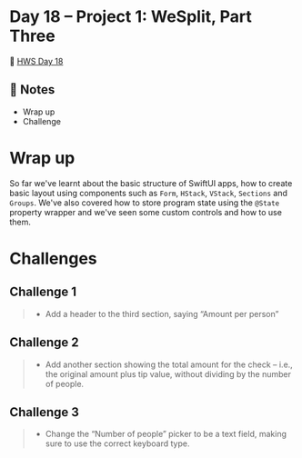 # Day 18 – Project 1: WeSplit, Part Three
🔗 [HWS Day 18](https://www.hackingwithswift.com/100/swiftui/18)
## 📝 Notes
- Wrap up
- Challenge

# Wrap up
So far we've learnt about the basic structure of SwiftUI apps, how to create basic layout using components such as `Form`, `HStack`, `VStack`, `Sections` and `Groups`. We've also covered how to store program state using the `@State` property wrapper and we've seen some custom controls and how to use them.

# Challenges
## Challenge 1
> - Add a header to the third section, saying “Amount per person”
## Challenge 2
> - Add another section showing the total amount for the check – i.e., the original amount plus tip value, without dividing by the number of people.
## Challenge 3
> - Change the “Number of people” picker to be a text field, making sure to use the correct keyboard type.